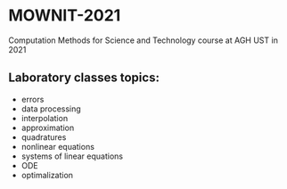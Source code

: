 # MOWNIT-2021
Computation Methods for Science and Technology course at AGH UST in 2021

## Laboratory classes topics:
- errors
- data processing
- interpolation
- approximation
- quadratures
- nonlinear equations
- systems of linear equations
- ODE
- optimalization
